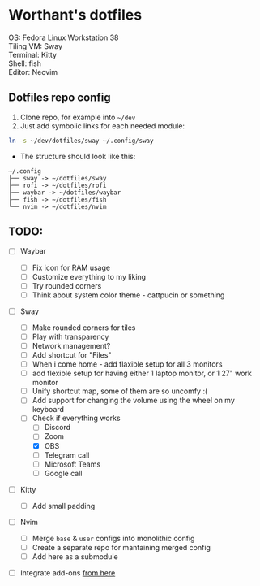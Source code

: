 # Worthant's dotfiles

OS: Fedora Linux Workstation 38  
Tiling VM: Sway  
Terminal: Kitty  
Shell: fish  
Editor: Neovim  

## Dotfiles repo config

1. Clone repo, for example into `~/dev`
2. Just add symbolic links for each needed module:

```bash
ln -s ~/dev/dotfiles/sway ~/.config/sway
```

- The structure should look like this:

```
~/.config
├── sway -> ~/dotfiles/sway
├── rofi -> ~/dotfiles/rofi
├── waybar -> ~/dotfiles/waybar
├── fish -> ~/dotfiles/fish
└── nvim -> ~/dotfiles/nvim
```

## TODO:

- [ ] Waybar
  - [ ] Fix icon for RAM usage
  - [ ] Customize everything to my liking
  - [ ] Try rounded corners
  - [ ] Think about system color theme - cattpucin or something
- [ ] Sway
  - [ ] Make rounded corners for tiles
  - [ ] Play with transparency
  - [ ] Network management?
  - [ ] Add shortcut for "Files"
  - [ ] When i come home - add flaxible setup for all 3 monitors
  - [ ] add flexible setup for having either 1 laptop monitor, or 1 27" work monitor
  - [ ] Unify shortcut map, some of them are so uncomfy :(
  - [ ] Add support for changing the volume using the wheel on my keyboard
  - [ ] Check if everything works
    - [ ] Discord
    - [ ] Zoom
    - [x] OBS
    - [ ] Telegram call
    - [ ] Microsoft Teams
    - [ ] Google call
- [ ] Kitty
  - [ ] Add small padding
- [ ] Nvim
  - [ ] Merge `base` & `user` configs into monolithic config
  - [ ] Create a separate repo for mantaining merged config
  - [ ] Add here as a submodule

- [ ] Integrate add-ons [from here](https://github.com/swaywm/sway/wiki/Useful-add-ons-for-sway)

